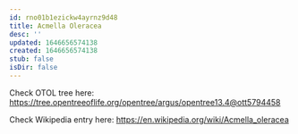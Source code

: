 ```yaml
---
id: rno01b1ezickw4ayrnz9d48
title: Acmella Oleracea
desc: ''
updated: 1646656574138
created: 1646656574138
stub: false
isDir: false
---
```

Check OTOL tree here: https://tree.opentreeoflife.org/opentree/argus/opentree13.4@ott5794458


Check Wikipedia entry here: https://en.wikipedia.org/wiki/Acmella_oleracea
